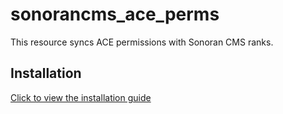 # sonorancms_ace_perms
This resource syncs ACE permissions with Sonoran CMS ranks.

## Installation
[Click to view the installation guide](https://info.sonorancms.com/integration-capabilities/in-game-integration-resources/gta-rp-integrations/available-resources/ace-permission-sync)